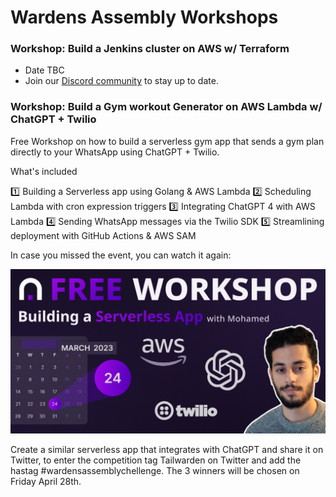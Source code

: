 # Wardens Assembly Workshops

### Workshop: Build a Jenkins cluster on AWS w/ Terraform

- Date TBC
- Join our [Discord community](https://discord.tailwarden.com/) to stay up to date.

### Workshop: Build a Gym workout Generator on AWS Lambda w/ ChatGPT + Twilio

Free Workshop on how to build a serverless gym app that sends a gym plan directly to your WhatsApp using ChatGPT + Twilio.

What's included

1️⃣ Building a Serverless app using Golang & AWS Lambda
2️⃣ Scheduling Lambda with cron expression triggers
3️⃣ Integrating ChatGPT 4 with AWS Lambda
4️⃣ Sending WhatsApp messages via the Twilio SDK
5️⃣ Streamlining deployment with GitHub Actions & AWS SAM

In case you missed the event, you can watch it again:

<a href="https://www.youtube.com/watch?v=z2JaX-2Cn2w">
    <img src="assets/workshop1.png">
</a>

Create a similar serverless app that integrates with ChatGPT and share it on Twitter, to enter the competition tag Tailwarden on Twitter and add the hastag #wardensassemblychellenge. The 3 winners will be chosen on Friday April 28th.